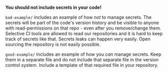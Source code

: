 **You should not include secrets in your code!**

`bad-example/` includes an example of how _not_ to manage secrets. The secrets will be part of the code's version history and be visible to anyone with read-permissions on that repo - even after you remove/change them. Selective CI tools are allowed to read our repositories and it is hard to keep track of secrets like that. Secrets leaks can happen very easily. Open sourcing the repository is not easily possible. 

`good-example/` includes an example of how you _can_ manage secrets. Keep them in a separate file and do not include that separate file in the version control system. Include a template of that required file in your repository.
